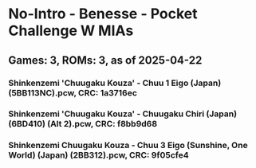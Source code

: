 # No-Intro - Benesse - Pocket Challenge W MIAs
## Games: 3, ROMs: 3, as of 2025-04-22

### Shinkenzemi 'Chuugaku Kouza' - Chuu 1 Eigo (Japan) (5BB113NC).pcw, CRC: 1a3716ec
### Shinkenzemi 'Chuugaku Kouza' - Chuugaku Chiri (Japan) (6BD410) (Alt 2).pcw, CRC: f8bb9d68
### Shinkenzemi Chuugaku Kouza - Chuu 3 Eigo (Sunshine, One World) (Japan) (2BB312).pcw, CRC: 9f05cfe4

